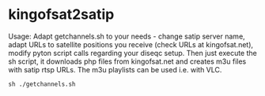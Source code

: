 # kingofsat2satip

Usage:
Adapt getchannels.sh to your needs - change satip server name, adapt URLs to satellite positions you receive (check URLs at kingofsat.net), modify pyton script calls regarding your diseqc setup.
Then just execute the sh script, it downloads php files from kingofsat.net and creates m3u files with satip rtsp URLs. The m3u playlists can be used i.e. with VLC.
```
sh ./getchannels.sh
```
